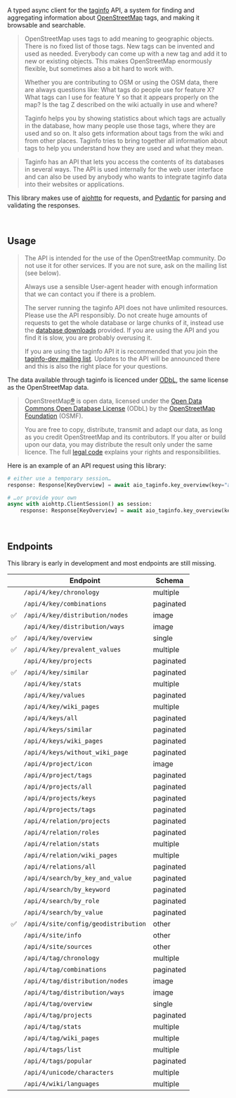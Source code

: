 A typed async client for the [taginfo] API, a system for finding and aggregating
information about [OpenStreetMap] tags, and making it browsable and searchable.

> OpenStreetMap uses tags to add meaning to geographic objects. There is no fixed
> list of those tags. New tags can be invented and used as needed. Everybody can
> come up with a new tag and add it to new or existing objects. This makes
> OpenStreetMap enormously flexible, but sometimes also a bit hard to work with.
> 
> Whether you are contributing to OSM or using the OSM data, there are always
> questions like: What tags do people use for feature X? What tags can I use for
> feature Y so that it appears properly on the map? Is the tag Z described on the
> wiki actually in use and where?
> 
> Taginfo helps you by showing statistics about which tags are actually in the
> database, how many people use those tags, where they are used and so on. It also
> gets information about tags from the wiki and from other places. Taginfo tries
> to bring together all information about tags to help you understand how they are
> used and what they mean.

> Taginfo has an API that lets you access the contents of its databases in several
> ways. The API is used internally for the web user interface and can also be used
> by anybody who wants to integrate taginfo data into their websites or
> applications.

This library makes use of [aiohttp] for requests, and [Pydantic] for parsing
and validating the responses.

[taginfo]: https://taginfo.openstreetmap.org
[OpenStreetMap]: https://www.openstreetmap.org
[aiohttp]: https://docs.aiohttp.org/
[Pydantic]: https://pydantic.dev/

<br>

## Usage
> The API is intended for the use of the OpenStreetMap community. Do not use it
> for other services. If you are not sure, ask on the mailing list (see below).
> 
> Always use a sensible User-agent header with enough information that we can
> contact you if there is a problem.
> 
> The server running the taginfo API does not have unlimited resources. Please use
> the API responsibly. Do not create huge amounts of requests to get the whole
> database or large chunks of it, instead use the [database downloads] provided.
> If you are using the API and you find it is slow, you are probably overusing it.
> 
> If you are using the taginfo API it is recommended that you join the
> [taginfo-dev mailing list]. Updates to the API will be announced there and this
> is also the right place for your questions. 

[database downloads]: https://taginfo.openstreetmap.org/download
[taginfo-dev mailing list]: https://lists.openstreetmap.org/listinfo/taginfo-dev

The data available through taginfo is licenced under [ODbL],
the same license as the OpenStreetMap data.

> OpenStreetMap[®] is open data, licensed under the
> [Open Data Commons Open Database License] (ODbL)
> by the [OpenStreetMap Foundation] (OSMF).
> 
> You are free to copy, distribute, transmit and adapt our data, as long as you
> credit OpenStreetMap and its contributors. If you alter or build upon our data,
> you may distribute the result only under the same licence. The full [legal code]
> explains your rights and responsibilities. 

[ODbL]: https://www.openstreetmap.org/copyright/en
[®]: https://www.openstreetmap.org/copyright/en#trademarks
[Open Data Commons Open Database License]: https://opendatacommons.org/licenses/odbl/
[OpenStreetMap Foundation]: https://osmfoundation.org/
[legal code]: https://opendatacommons.org/licenses/odbl/1.0/

Here is an example of an API request using this library:

```python
# either use a temporary session…
response: Response[KeyOverview] = await aio_taginfo.key_overview(key="amenity")

# …or provide your own
async with aiohttp.ClientSession() as session:
    response: Response[KeyOverview] = await aio_taginfo.key_overview(key="amenity", session=session)
```

<br>

## Endpoints
This library is early in development and most endpoints are still missing.


|     | Endpoint                             | Schema    |
|----:|--------------------------------------|-----------|
|     | `/api/4/key/chronology`              | multiple  |
|     | `/api/4/key/combinations`            | paginated |
|   ✅ | `/api/4/key/distribution/nodes`      | image     |
|     | `/api/4/key/distribution/ways`       | image     |
|   ✅ | `/api/4/key/overview`                | single    |
|   ✅ | `/api/4/key/prevalent_values`        | multiple  |
|     | `/api/4/key/projects`                | paginated |
|   ✅ | `/api/4/key/similar`                 | paginated |
|     | `/api/4/key/stats`                   | multiple  |
|     | `/api/4/key/values`                  | paginated |
|     | `/api/4/key/wiki_pages`              | multiple  |
|     | `/api/4/keys/all`                    | paginated |
|     | `/api/4/keys/similar`                | paginated |
|     | `/api/4/keys/wiki_pages`             | paginated |
|     | `/api/4/keys/without_wiki_page`      | paginated |
|     | `/api/4/project/icon`                | image     |
|     | `/api/4/project/tags`                | paginated |
|     | `/api/4/projects/all`                | paginated |
|     | `/api/4/projects/keys`               | paginated |
|     | `/api/4/projects/tags`               | paginated |
|     | `/api/4/relation/projects`           | paginated |
|     | `/api/4/relation/roles`              | paginated |
|     | `/api/4/relation/stats`              | multiple  |
|     | `/api/4/relation/wiki_pages`         | multiple  |
|     | `/api/4/relations/all`               | paginated |
|     | `/api/4/search/by_key_and_value`     | paginated |
|     | `/api/4/search/by_keyword`           | paginated |
|     | `/api/4/search/by_role`              | paginated |
|     | `/api/4/search/by_value`             | paginated |
|   ✅ | `/api/4/site/config/geodistribution` | other     |
|     | `/api/4/site/info`                   | other     |
|     | `/api/4/site/sources`                | other     |
|     | `/api/4/tag/chronology`              | multiple  |
|     | `/api/4/tag/combinations`            | paginated |
|     | `/api/4/tag/distribution/nodes`      | image     |
|     | `/api/4/tag/distribution/ways`       | image     |
|     | `/api/4/tag/overview`                | single    |
|     | `/api/4/tag/projects`                | paginated |
|     | `/api/4/tag/stats`                   | multiple  |
|     | `/api/4/tag/wiki_pages`              | multiple  |
|     | `/api/4/tags/list`                   | multiple  |
|     | `/api/4/tags/popular`                | paginated |
|     | `/api/4/unicode/characters`          | multiple  |
|     | `/api/4/wiki/languages`              | multiple  |